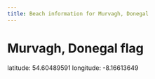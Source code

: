 ```yaml
---
title: Beach information for Murvagh, Donegal
---
```

# Murvagh, Donegal <span class="material-icons blue-flag">flag</span>

<div class="location-info">latitude: 54.60489591 longitude: -8.16613649</div>
<div id="met-eireann-warnings" onload="get_met_eireann_warnings(EI06)"></div>
<div></div>